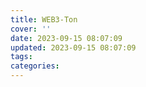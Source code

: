 ```yaml
---
title: WEB3-Ton
cover: ''
date: 2023-09-15 08:07:09
updated: 2023-09-15 08:07:09
tags:
categories:
---
```

